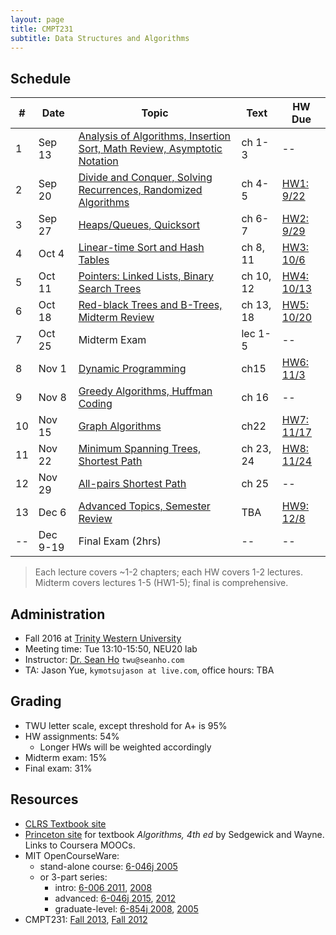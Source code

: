 ```yaml
---
layout: page
title: CMPT231
subtitle: Data Structures and Algorithms
---
```


## Schedule

| #   | Date | Topic | Text | HW Due |
| --- | ---- | ----- | ------- | ------ |
| 1 | Sep 13 | [Analysis of Algorithms, Insertion Sort, Math Review, Asymptotic Notation](lec1) | ch 1-3 | -- |
| 2 | Sep 20 | [Divide and Conquer, Solving Recurrences, Randomized Algorithms](lec2) | ch 4-5 | [HW1: 9/22](hw1) |
| 3 | Sep 27 | [Heaps/Queues, Quicksort](lec3) | ch 6-7 | [HW2: 9/29](hw2) |
| 4 | Oct 4 | [Linear-time Sort and Hash Tables](lec4) | ch 8, 11 | [HW3: 10/6](hw3) |
| 5 | Oct 11 | [Pointers: Linked Lists, Binary Search Trees](lec5) | ch 10, 12 | [HW4: 10/13](hw4) |
| 6 | Oct 18 | [Red-black Trees and B-Trees, Midterm Review](lec6) | ch 13, 18 | [HW5: 10/20](hw5) |
| 7 | Oct 25 | Midterm Exam | lec 1-5 | -- |
| 8 | Nov 1 | [Dynamic Programming](lec8) | ch15 | [HW6: 11/3](hw6) |
| 9 | Nov 8 | [Greedy Algorithms, Huffman Coding](lec9) | ch 16 | -- |
| 10 | Nov 15 | [Graph Algorithms](lec10) | ch22 | [HW7: 11/17](hw7) |
| 11 | Nov 22 | [Minimum Spanning Trees, Shortest Path](lec11) | ch 23, 24 | [HW8: 11/24](hw8) |
| 12 | Nov 29 | [All-pairs Shortest Path](lec12) | ch 25 | -- |
| 13 | Dec 6 | [Advanced Topics, Semester Review](lec13) | TBA | [HW9: 12/8](hw9) |
| -- | Dec 9-19 | Final Exam (2hrs) | -- | -- |

> Each lecture covers ~1-2 chapters; each HW covers 1-2 lectures. <br/>
> Midterm covers lectures 1-5 (HW1-5); final is comprehensive.

## Administration
+ Fall 2016 at [Trinity Western University](http://www.twu.ca/)
+ Meeting time: Tue 13:10-15:50, NEU20 lab
+ Instructor: [Dr. Sean Ho](http://seanho.com) `twu@seanho.com`
+ TA: Jason Yue, `kymotsujason at live.com`, office hours: TBA

## Grading
+ TWU letter scale, except threshold for A+ is 95%
+ HW assignments: 54%
  + Longer HWs will be weighted accordingly
+ Midterm exam: 15%
+ Final exam: 31%

## Resources
+ [CLRS Textbook site](http://mitpress.mit.edu/algorithms/)
+ [Princeton site](http://algs4.cs.princeton.edu/) for textbook
  *Algorithms, 4th ed* by Sedgewick and Wayne.  Links to Coursera MOOCs.
+ MIT OpenCourseWare:
  + stand-alone course:
    [6-046j 2005](http://ocw.mit.edu/courses/electrical-engineering-and-computer-science/6-046j-introduction-to-algorithms-sma-5503-fall-2005/)
  + or 3-part series:
    + intro: [6-006 2011](http://ocw.mit.edu/courses/electrical-engineering-and-computer-science/6-006-introduction-to-algorithms-fall-2011/),
    [2008](http://ocw.mit.edu/courses/electrical-engineering-and-computer-science/6-006-introduction-to-algorithms-spring-2008)
    + advanced: [6-046j 2015](http://ocw.mit.edu/courses/electrical-engineering-and-computer-science/6-046j-design-and-analysis-of-algorithms-spring-2015/),
  [2012](http://ocw.mit.edu/courses/electrical-engineering-and-computer-science/6-046j-design-and-analysis-of-algorithms-spring-2012)
    + graduate-level: [6-854j 2008](http://ocw.mit.edu/courses/electrical-engineering-and-computer-science/6-854j-advanced-algorithms-fall-2008/index.htm),
      [2005](http://ocw.mit.edu/courses/electrical-engineering-and-computer-science/6-854j-advanced-algorithms-fall-2005)
+ CMPT231:
  [Fall 2013](http://twu.seanho.com/13fall/cmpt231),
  [Fall 2012](http://twu.seanho.com/12fall/cmpt231)
